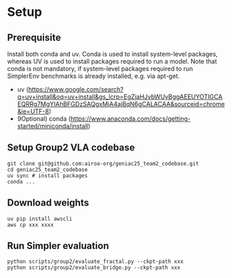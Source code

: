 # Setup

## Prerequisite

Install both conda and uv. Conda is used to install system-level packages, whereas UV is used to install packages required to run a model. 
Note that conda is not mandatory, if system-level packages required to run SimplerEnv benchmarks is already installed, e.g. via apt-get.

- uv (https://www.google.com/search?q=uv+install&oq=uv+install&gs_lcrp=EgZjaHJvbWUyBggAEEUYOTIGCAEQRRg7MgYIAhBFGDzSAQgxMjA4ajBqN6gCALACAA&sourceid=chrome&ie=UTF-8)
- 9Optional) conda (https://www.anaconda.com/docs/getting-started/miniconda/install)

## Setup Group2 VLA codebase
```
git clone git@github.com:airoa-org/geniac25_team2_codebase.git
cd geniac25_team2_codebase
uv sync # install packages
conda ...
```

## Download weights
```
uv pip install awscli
aws cp xxx xxxx
```

## Run Simpler evaluation
```
python scripts/group2/evaluate_fractal.py --ckpt-path xxx
python scripts/group2/evaluate_bridge.py --ckpt-path xxx
```
